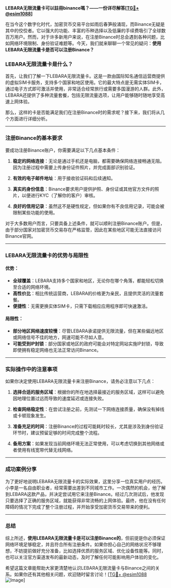 **LEBARA无限流量卡可以註冊binance嗎？——一份详尽解答[[TG💪+ @esim1088](https://t.me/s/esim1088)]**

在当今这个数字化时代，加密货币交易平台如雨后春笋般涌现，而Binance无疑是其中的佼佼者。它以强大的功能、丰富的币种选择以及低廉的手续费吸引了全球数百万用户。然而，对于许多新用户来说，在注册Binance时总会遇到各种问题，比如网络环境限制、身份验证难题等。今天，我们就来聊聊一个常见的疑问：**使用LEBARA无限流量卡是否可以注册Binance？**

### LEBARA无限流量卡是什么？

首先，让我们了解一下LEBARA无限流量卡。这是一款由国际知名通信运营商提供的虚拟SIM卡服务，支持多个国家和地区使用。它的最大特点是无需实体SIM卡，通过电子方式即可激活并使用，非常适合经常旅行或需要多国漫游的人群。此外，LEBARA还提供了多种流量套餐，包括无限流量选项，让用户能够随时随地享受高速上网体验。

那么，这样的卡是否能满足我们在注册Binance时的需求呢？接下来，我们将从几个方面进行详细分析。

---

### 注册Binance的基本要求

要成功注册Binance账户，你需要满足以下几点基本条件：

1. **稳定的网络连接**：无论是通过手机还是电脑，都需要确保网络连接畅通无阻。因为注册过程中需要上传身份证件照片，并完成面部识别验证。
   
2. **有效的电子邮件地址**：用于接收验证码和后续通知。

3. **真实的身份信息**：Binance要求用户提供护照、身份证或其他官方文件的照片，以便进行KYC（了解你的客户）审核。

4. **良好的信用记录**：虽然这不是硬性规定，但如果你有不良信用记录，可能会被限制某些功能的使用。

对于大多数用户而言，只要具备上述条件，就可以顺利注册Binance账户。但是，由于部分国家对加密货币交易存在严格监管，因此在某些地区可能无法直接访问Binance官网。

---

### LEBARA无限流量卡的优势与局限性

#### 优势：
- **全球覆盖**：LEBARA支持多个国家和地区，无论你在哪个角落，都能轻松切换至合适的网络环境。
- **高性价比**：相比传统运营商，LEBARA的价格更为亲民，且提供灵活的流量套餐。
- **便捷性**：无需更换实体SIM卡，只需下载相应应用程序即可快速激活。

#### 局限性：
- **部分地区网络速度较慢**：尽管LEBARA承诺提供无限流量，但在某些偏远地区或网络信号不佳的地方，网速可能不尽如人意。
- **可能受到IP封锁**：部分国家或地区的政府可能会对特定网站实施IP封锁，导致即使拥有稳定网络也无法正常访问Binance。

---

### 实际操作中的注意事项

如果你决定使用LEBARA无限流量卡来注册Binance，请务必注意以下几点：

1. **选择合适的服务区域**：根据你的所在地选择最接近的服务区域，这样可以避免因地理位置过远而导致的速度延迟或连接失败。

2. **检查网络稳定性**：在尝试注册之前，先测试一下网络连接质量，确保没有掉线或卡顿现象发生。

3. **准备充足的时间**：注册Binance的过程可能耗时较长，尤其是涉及到身份验证环节时，建议预留足够的时间完成整个流程。

4. **备用方案**：如果发现当前网络环境无法正常使用，可以考虑切换到其他网络或者使用有线宽带代替无线网络。

---

### 成功案例分享

为了更好地说明LEBARA无限流量卡的实际效果，这里分享一位真实用户的经历。小李是一名自由职业者，经常需要出差到不同城市工作。一次偶然的机会，他了解到LEBARA这款产品，并决定尝试用它来注册Binance。经过几次测试后，他发现只要选择了正确的服务区域，就能获得非常流畅的上网体验。最终，他在没有任何障碍的情况下完成了整个注册过程，并开始享受加密货币交易带来的便利。

---

### 总结

综上所述，**使用LEBARA无限流量卡是可以注册Binance的**，但前提是你必须保证网络环境足够稳定，并且符合所有注册条件。如果你担心自己的网络状况不够理想，不妨提前做好充分准备，比如选择优质的服务区域、优化设备性能等。同时，也可以关注官方渠道发布的最新动态，及时了解任何可能影响用户体验的变化。

希望这篇文章能帮助大家更清楚地认识LEBARA无限流量卡与Binance之间的关系。如果你还有其他相关问题，欢迎随时留言讨论！[[TG💪+ @esim1088](https://t.me/s/esim1088) ![Image](https://i.postimg.cc/4NQfJmqS/Snipaste-2025-05-13-00-14-12.png)]
